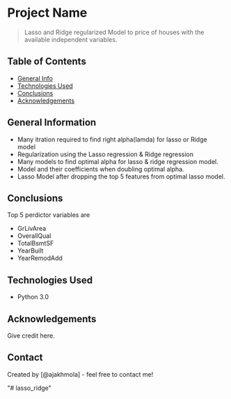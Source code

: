 # Project Name
> Lasso and Ridge regularized Model to price of houses with the available independent variables. 

## Table of Contents
* [General Info](#general-information)
* [Technologies Used](#technologies-used)
* [Conclusions](#conclusions)
* [Acknowledgements](#acknowledgements)

<!-- You can include any other section that is pertinent to your problem -->

## General Information
- Many itration required to find right alpha(lamda) for lasso or Ridge model
- Regularization using the Lasso regression & Ridge regression
- Many models to find optimal alpha for lasso & ridge regression model.
- Model and their coefficients when doubling optimal alpha.
- Lasso Model after dropping the top 5 features from optimal lasso model.

<!-- You don't have to answer all the questions - just the ones relevant to your project. -->

## Conclusions
Top 5 perdictor variables are
- GrLivArea
- OverallQual
- TotalBsmtSF
- YearBuilt
- YearRemodAdd

<!-- You don't have to answer all the questions - just the ones relevant to your project. -->


## Technologies Used
- Python 3.0

<!-- As the libraries versions keep on changing, it is recommended to mention the version of library used in this project -->

## Acknowledgements
Give credit here.


## Contact
Created by [@ajakhmola] - feel free to contact me!


<!-- Optional -->
<!-- ## License -->
<!-- This project is open source and available under the [... License](). -->

<!-- You don't have to include all sections - just the one's relevant to your project -->"# lasso_ridge" 

